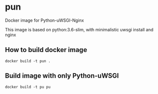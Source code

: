 # pun
Docker image for Python-uWSGI-Nginx

This image is based on python:3.6-slim, with minimalistic uwsgi install and nginx

## How to build docker image
```
docker build -t pun .
```


## Build image with only Python-uWSGI
```
docker build -t pu pu
```
